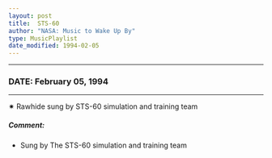 ```yaml
---
layout: post
title:  STS-60
author: "NASA: Music to Wake Up By"
type: MusicPlaylist
date_modified: 1994-02-05
---
```


----
### DATE: February 05, 1994
----
✷ Rawhide sung by STS-60 simulation and training team

##### Comment:
* Sung by The STS-60 simulation and training team
